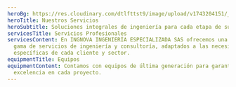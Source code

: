 ```yaml
---
heroBg: https://res.cloudinary.com/dtlfttst9/image/upload/v1743204151/_29A8656_zjwksc.jpg
heroTitle: Nuestros Servicios
heroSubtitle: Soluciones integrales de ingeniería para cada etapa de su proyecto
servicesTitle: Servicios Profesionales
servicesContent: En INGNOVA INGENIERÍA ESPECIALIZADA SAS ofrecemos una amplia
  gama de servicios de ingeniería y consultoría, adaptados a las necesidades
  específicas de cada cliente y sector.
equipmentTitle: Equipos
equipmentContent: Contamos con equipos de última generación para garantizar la
  excelencia en cada proyecto.
---
```


